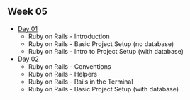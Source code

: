 ## Week 05

- [Day 01](wk05_day01.md)
    - Ruby on Rails - Introduction
    - Ruby on Rails - Basic Project Setup (no database)
    - Ruby on Rails - Intro to Project Setup (with database)
- [Day 02](wk05_day02.md)
    - Ruby on Rails - Conventions
    - Ruby on Rails - Helpers
    - Ruby on Rails - Rails in the Terminal
    - Ruby on Rails - Basic Project Setup (with database)
